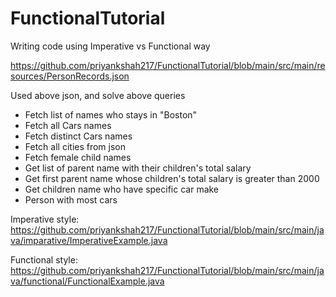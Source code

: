 # FunctionalTutorial

Writing code using Imperative vs Functional way

https://github.com/priyankshah217/FunctionalTutorial/blob/main/src/main/resources/PersonRecords.json

Used above json, and solve above queries

- Fetch list of names who stays in "Boston"
- Fetch all Cars names
- Fetch distinct Cars names
- Fetch all cities from json
- Fetch female child names
- Get list of parent name with their children's total salary
- Get first parent name whose children's total salary is greater than 2000
- Get children name who have specific car make
- Person with most cars

Imperative style:
https://github.com/priyankshah217/FunctionalTutorial/blob/main/src/main/java/imparative/ImperativeExample.java

Functional style:
https://github.com/priyankshah217/FunctionalTutorial/blob/main/src/main/java/functional/FunctionalExample.java
